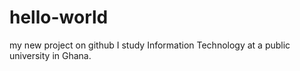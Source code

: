 # hello-world
my new project on github
I study Information Technology at a public university in Ghana.
